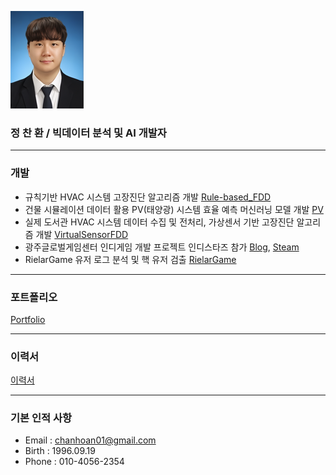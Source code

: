 ![poster](./증명사진.png)
### 정 찬 환 / 빅데이터 분석 및 AI 개발자
***
### 개발
- 규칙기반 HVAC 시스템 고장진단 알고리즘 개발 [Rule-based_FDD](https://github.com/chanhoan/chanhoan_Github/tree/main/Rule_Based_FDD)
- 건물 시뮬레이션 데이터 활용 PV(태양광) 시스템 효율 예측 머신러닝 모델 개발 [PV](https://github.com/chanhoan/chanhoan_Github/tree/main/PV)
- 실제 도서관 HVAC 시스템 데이터 수집 및 전처리, 가상센서 기반 고장진단 알고리즘 개발 [VirtualSensorFDD](https://github.com/chanhoan/chanhoan_Github/tree/main/VirtualSensorFDD)
- 광주글로벌게임센터 인디게임 개발 프로젝트 인디스타즈 참가 [Blog](https://blog.naver.com/chanhoan01/221373555386), [Steam](https://steamcommunity.com/app/955950)
- RielarGame 유저 로그 분석 및 핵 유저 검출 [RielarGame](https://github.com/chanhoan/chanhoan_Github/tree/main/RielarGame)
*** 
### 포트폴리오
[Portfolio](https://github.com/chanhoan/chanhoan_Github/blob/main/%EC%A0%95%EC%B0%AC%ED%99%98%20%EB%B9%85%EB%8D%B0%EC%9D%B4%ED%84%B0%20%EB%B6%84%EC%84%9D%20%EB%B0%8F%20AI%20%EA%B0%9C%EB%B0%9C%EC%9E%90.pdf)
***
### 이력서
[이력서](https://github.com/chanhoan/chanhoan_Github/blob/main/%EC%9D%B4%EB%A0%A5%EC%84%9C.pdf)
***
### 기본 인적 사항
- Email : chanhoan01@gmail.com
- Birth : 1996.09.19
- Phone : 010-4056-2354
